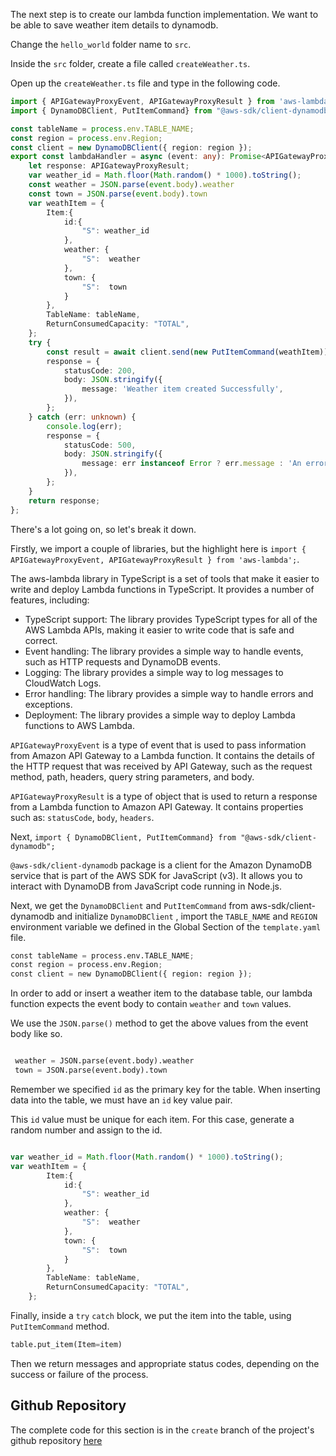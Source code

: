 The next step is to create our lambda function implementation. We want to be able to save weather 
item details to dynamodb.

Change the `hello_world` folder name to `src`. 

Inside the `src` folder, create a file called `createWeather.ts`.

Open up the `createWeather.ts` file and type in the following code.


```typescript
import { APIGatewayProxyEvent, APIGatewayProxyResult } from 'aws-lambda';
import { DynamoDBClient, PutItemCommand} from "@aws-sdk/client-dynamodb";

const tableName = process.env.TABLE_NAME;
const region = process.env.Region;
const client = new DynamoDBClient({ region: region });
export const lambdaHandler = async (event: any): Promise<APIGatewayProxyResult> => {
    let response: APIGatewayProxyResult;
    var weather_id = Math.floor(Math.random() * 1000).toString();
    const weather = JSON.parse(event.body).weather
    const town = JSON.parse(event.body).town
    var weathItem = {
        Item:{
            id:{
                "S": weather_id
            },
            weather: {
                "S":  weather
            },
            town: {
                "S":  town
            }
        },
        TableName: tableName,
        ReturnConsumedCapacity: "TOTAL",
    };
    try {
        const result = await client.send(new PutItemCommand(weathItem))
        response = {
            statusCode: 200,
            body: JSON.stringify({
                message: 'Weather item created Successfully',
            }),
        };
    } catch (err: unknown) {
        console.log(err);
        response = {
            statusCode: 500,
            body: JSON.stringify({
                message: err instanceof Error ? err.message : 'An error occured while creating weather.',
            }),
        };
    }
    return response;
};
```

There's a lot going on, so let's break it down. 

Firstly, we import a couple of libraries, but the highlight here is 
`import { APIGatewayProxyEvent, APIGatewayProxyResult } from 'aws-lambda';`.


The aws-lambda library in TypeScript is a set of tools that make it easier to write and deploy Lambda functions in TypeScript. It provides a number of features, including:

- TypeScript support: The library provides TypeScript types for all of the AWS Lambda APIs, making it easier to write code that is safe and correct.
- Event handling: The library provides a simple way to handle events, such as HTTP requests and DynamoDB events.
- Logging: The library provides a simple way to log messages to CloudWatch Logs.
- Error handling: The library provides a simple way to handle errors and exceptions.
- Deployment: The library provides a simple way to deploy Lambda functions to AWS Lambda.

`APIGatewayProxyEvent` is a type of event that is used to pass information from Amazon API Gateway to a Lambda function. It contains the details of the HTTP request that was received by API Gateway, such as the request method, path, headers, query string parameters, and body.

`APIGatewayProxyResult` is a type of object that is used to return a response from a Lambda function to Amazon API Gateway. It contains properties such as: `statusCode`, `body`, `headers`.

Next, 
 `import { DynamoDBClient, PutItemCommand} from "@aws-sdk/client-dynamodb";`

`@aws-sdk/client-dynamodb` package is a client for the Amazon DynamoDB service that is part of the AWS SDK for JavaScript (v3). It allows you to interact with DynamoDB from JavaScript code running in Node.js. 

Next, we get the `DynamoDBClient` and `PutItemCommand` from aws-sdk/client-dynamodb and initialize `DynamoDBClient` , import the `TABLE_NAME` and `REGION` environment variable we defined in the Global Section of the `template.yaml` file.

```python 
const tableName = process.env.TABLE_NAME;
const region = process.env.Region;
const client = new DynamoDBClient({ region: region });
```

In order to add or insert a weather item to the database table, our lambda function expects the event body
to contain `weather` and `town` values.

We use the `JSON.parse()` method to get the above values from the event body like so.

```python

 weather = JSON.parse(event.body).weather
 town = JSON.parse(event.body).town

```
Remember we specified `id` as the primary key for the table. When inserting data 
into the table, we must have an `id` key value pair.

This `id` value must be unique for each item. For this case, generate a random number and assign to the id.

```ts

var weather_id = Math.floor(Math.random() * 1000).toString();
var weathItem = {
        Item:{
            id:{
                "S": weather_id
            },
            weather: {
                "S":  weather
            },
            town: {
                "S":  town
            }
        },
        TableName: tableName,
        ReturnConsumedCapacity: "TOTAL",
    };
```

Finally, inside a `try` `catch` block, we put the item into the table,
using `PutItemCommand` method.

```python
table.put_item(Item=item)
```
Then we return messages and appropriate status codes, depending on the success or failure of the 
process.

## Github Repository

The complete code for this section is in the `create` branch of the project's github repository [here](https://github.com/EducloudHQ/rest_with_sam_typescript/tree/create)